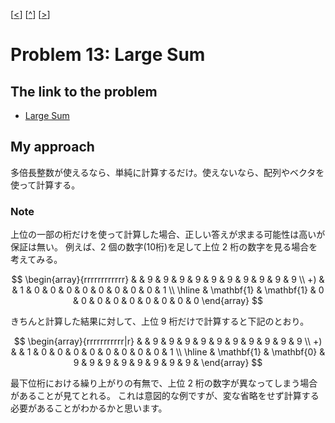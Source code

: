 \[[<](./p0012.md)] \[[^](../README_ja.md)] \[[>](./p0014.md)]

# Problem 13: Large Sum

## The link to the problem

- [Large Sum](https://projecteuler.net/problem=13)

## My approach

多倍長整数が使えるなら、単純に計算するだけ。使えないなら、配列やベクタを使って計算する。

### Note

上位の一部の桁だけを使って計算した場合、正しい答えが求まる可能性は高いが保証は無い。
例えば、2 個の数字(10桁)を足して上位 2 桁の数字を見る場合を考えてみる。

$$
\begin{array}{rrrrrrrrrrrr}
   &   & 9 & 9 & 9 & 9 & 9 & 9 & 9 & 9 & 9 & 9 \\
+) &   & 1 & 0 & 0 & 0 & 0 & 0 & 0 & 0 & 0 & 1 \\
\hline
   & \mathbf{1} & \mathbf{1} & 0 & 0 & 0 & 0 & 0 & 0 & 0 & 0 & 0
\end{array}
$$

きちんと計算した結果に対して、上位 9 桁だけで計算すると下記のとおり。

$$
\begin{array}{rrrrrrrrrrr|r}
   &   & 9 & 9 & 9 & 9 & 9 & 9 & 9 & 9 & 9 & 9 \\
+) &   & 1 & 0 & 0 & 0 & 0 & 0 & 0 & 0 & 0 & 1 \\
\hline
   & \mathbf{1} & \mathbf{0} & 9 & 9 & 9 & 9 & 9 & 9 & 9 & 9 &
\end{array}
$$

最下位桁における繰り上がりの有無で、上位 2 桁の数字が異なってしまう場合があることが見てとれる。
これは意図的な例ですが、変な省略をせず計算する必要があることがわかるかと思います。

